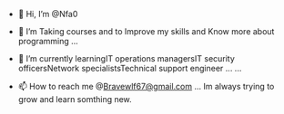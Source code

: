- 👋 Hi, I’m @Nfa0
- 👀 I’m Taking courses and to Improve my skills and Know more about programming ...
- 🌱 I’m currently learningIT operations managersIT security officersNetwork specialistsTechnical support engineer ... ...

- 📫 How to reach me @Bravewlf67@gmail.com ...
Im always trying to grow and learn somthing new.
<!---Dont Ask me about anything now wait tell i finish
Nfa0/Nfa0 is a ✨ special ✨ 

--->
